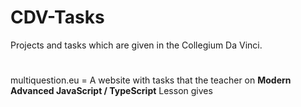 # CDV-Tasks
Projects and tasks which are given in the Collegium Da Vinci.

#
multiquestion.eu = A website with tasks that the teacher on **Modern Advanced JavaScript / TypeScript** Lesson gives
